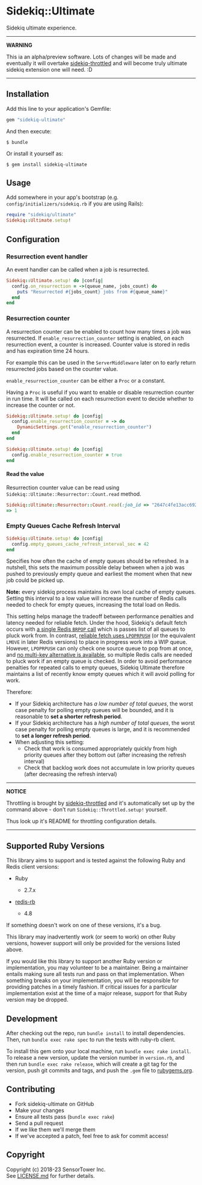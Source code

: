 # Sidekiq::Ultimate

Sidekiq ultimate experience.

---

**WARNING**

This ia an alpha/preview software. Lots of changes will be made and eventually
it will overtake [sidekiq-throttled][] and will become truly ultimate sidekiq
extension one will need. :D

---


## Installation

Add this line to your application's Gemfile:

```ruby
gem "sidekiq-ultimate"
```

And then execute:

    $ bundle

Or install it yourself as:

    $ gem install sidekiq-ultimate


## Usage

Add somewhere in your app's bootstrap (e.g. `config/initializers/sidekiq.rb` if
you are using Rails):

``` ruby
require "sidekiq/ultimate"
Sidekiq::Ultimate.setup!
```

## Configuration

### Resurrection event handler

An event handler can be called when a job is resurrected.

```ruby
Sidekiq::Ultimate.setup! do |config|
  config.on_resurrection = ->(queue_name, jobs_count) do
    puts "Resurrected #{jobs_count} jobs from #{queue_name}"
  end
end
```

### Resurrection counter

A resurrection counter can be enabled to count how many times a job was resurrected. If `enable_resurrection_counter` setting is enabled, on each resurrection event, a counter is increased. Counter value is stored in redis and has expiration time 24 hours. 

For example this can be used in the `ServerMiddleware` later on to early return resurrected jobs based on the counter value.

`enable_resurrection_counter` can be either a `Proc` or a constant. 

Having a `Proc` is useful if you want to enable or disable resurrection counter in run time. It will be called on each 
resurrection event to decide whether to increase the counter or not.

```ruby
Sidekiq::Ultimate.setup! do |config|
  config.enable_resurrection_counter = -> do
    DynamicSettings.get("enable_resurrection_counter")
  end
end

Sidekiq::Ultimate.setup! do |config|
  config.enable_resurrection_counter = true
end
```

#### Read the value

Resurrection counter value can be read using `Sidekiq::Ultimate::Resurrector::Count.read` method.

```ruby
Sidekiq::Ultimate::Resurrector::Count.read(:job_id => "2647c4fe13acc692326bd4c2")
=> 1
```

### Empty Queues Cache Refresh Interval

```ruby
Sidekiq::Ultimate.setup! do |config|
  config.empty_queues_cache_refresh_interval_sec = 42
end
```

Specifies how often the cache of empty queues should be refreshed.
In a nutshell, this sets the maximum possible delay between when a job was pushed to previously empty queue and earliest the moment when that new job could be picked up.

**Note:** every sidekiq process maintains its own local cache of empty queues.
Setting this interval to a low value will increase the number of Redis calls needed to check for empty queues, increasing the total load on Redis.

This setting helps manage the tradeoff between performance penalties and latency needed for reliable fetch.
Under the hood, Sidekiq's default fetch occurs with [a single Redis `BRPOP` call](https://redis.io/commands/brpop/) which is passes list of all queues to pluck work from.
In contrast, [reliable fetch uses `LPOPRPUSH`](https://redis.io/commands/rpoplpush/) (or the equivalent `LMOVE` in later Redis versions) to place in progress work into a WIP queue.
However, `LPOPRPUSH` can only check one source queue to pop from at once, and [no multi-key alternative is available](https://github.com/redis/redis/issues/1785), so multiple Redis calls are needed to pluck work if an empty queue is checked.
In order to avoid performance penalties for repeated calls to empty queues, Sidekiq Ultimate therefore maintains a list of recently know empty queues which it will avoid polling for work.

Therefore:
- If your Sidekiq architecture has *a low number of total queues*, the worst case penalty for polling empty queues will be bounded, and it is reasonable to **set a shorter refresh period**.
- If your Sidekiq architecture has a *high number of total queues*, the worst case penalty for polling empty queues is large, and it is recommended to **set a longer refresh period**.
- When adjusting this setting:
    - Check that work is consumed appropriately quickly from high priority queues after they bottom out (after increasing the refresh interval)
    - Check that backlog work does not accumulate in low priority queues (after decreasing the refresh interval)


---

**NOTICE**

Throttling is brought by [sidekiq-throttled][] and it's automatically set up
by the command above - don't run `Sidekiq::Throttled.setup!` yourself.

Thus look up it's README for throttling configuration details.

---


## Supported Ruby Versions

This library aims to support and is tested against the following Ruby and Redis client versions:

* Ruby
  * 2.7.x

* [redis-rb](https://github.com/redis/redis-rb)
  * 4.8

If something doesn't work on one of these versions, it's a bug.

This library may inadvertently work (or seem to work) on other Ruby versions,
however support will only be provided for the versions listed above.

If you would like this library to support another Ruby version or
implementation, you may volunteer to be a maintainer. Being a maintainer
entails making sure all tests run and pass on that implementation. When
something breaks on your implementation, you will be responsible for providing
patches in a timely fashion. If critical issues for a particular implementation
exist at the time of a major release, support for that Ruby version may be
dropped.


## Development

After checking out the repo, run `bundle install` to install dependencies.
Then, run `bundle exec rake spec` to run the tests with ruby-rb client.

To install this gem onto your local machine, run `bundle exec rake install`.
To release a new version, update the version number in `version.rb`, and then
run `bundle exec rake release`, which will create a git tag for the version,
push git commits and tags, and push the `.gem` file to [rubygems.org][].


## Contributing

* Fork sidekiq-ultimate on GitHub
* Make your changes
* Ensure all tests pass (`bundle exec rake`)
* Send a pull request
* If we like them we'll merge them
* If we've accepted a patch, feel free to ask for commit access!


## Copyright

Copyright (c) 2018-23 SensorTower Inc.<br>
See [LICENSE.md][] for further details.


[rubygems.org]: https://rubygems.org
[LICENSE.md]: https://github.com/sensortower/sidekiq-ultimate/blob/master/LICENSE.txt
[sidekiq-throttled]: https://github.com/ixti/sidekiq-throttled
